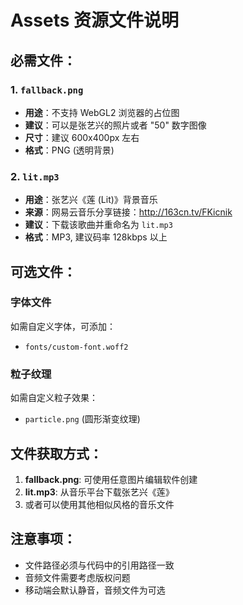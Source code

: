 # Assets 资源文件说明

## 必需文件：

### 1. `fallback.png` 
- **用途**：不支持 WebGL2 浏览器的占位图
- **建议**：可以是张艺兴的照片或者 "50" 数字图像
- **尺寸**：建议 600x400px 左右
- **格式**：PNG (透明背景)

### 2. `lit.mp3`
- **用途**：张艺兴《莲 (Lit)》背景音乐
- **来源**：网易云音乐分享链接：http://163cn.tv/FKicnik
- **建议**：下载该歌曲并重命名为 `lit.mp3`
- **格式**：MP3, 建议码率 128kbps 以上

## 可选文件：

### 字体文件
如需自定义字体，可添加：
- `fonts/custom-font.woff2`

### 粒子纹理
如需自定义粒子效果：
- `particle.png` (圆形渐变纹理)

## 文件获取方式：

1. **fallback.png**: 可使用任意图片编辑软件创建
2. **lit.mp3**: 从音乐平台下载张艺兴《莲》
3. 或者可以使用其他相似风格的音乐文件

## 注意事项：

- 文件路径必须与代码中的引用路径一致
- 音频文件需要考虑版权问题
- 移动端会默认静音，音频文件为可选 